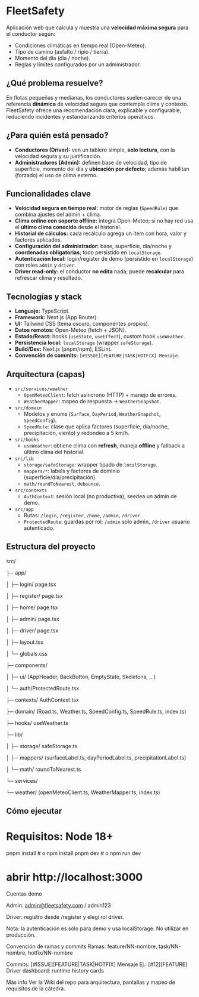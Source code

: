 # FleetSafety

Aplicación web que calcula y muestra una **velocidad máxima segura** para el conductor según:
- Condiciones climáticas en tiempo real (Open-Meteo).
- Tipo de camino (asfalto / ripio / tierra).
- Momento del día (día / noche).
- Reglas y límites configurados por un administrador.

## ¿Qué problema resuelve?

En flotas pequeñas y medianas, los conductores suelen carecer de una referencia **dinámica** de velocidad segura que contemple clima y contexto. FleetSafety ofrece una recomendación clara, explicable y configurable, reduciendo incidentes y estandarizando criterios operativos.

## ¿Para quién está pensado?

- **Conductores (Driver):** ven un tablero simple, **solo lectura**, con la velocidad segura y su justificación.
- **Administradores (Admin):** definen base de velocidad, tipo de superficie, momento del día y **ubicación por defecto**; además habilitan (forzado) el uso de clima externo.

## Funcionalidades clave

- **Velocidad segura en tiempo real:** motor de reglas (`SpeedRule`) que combina ajustes del admin + clima.
- **Clima online con soporte offline:** integra Open-Meteo; si no hay red usa el **último clima conocido** desde el historial.
- **Historial de cálculos:** cada recálculo agrega un ítem con hora, valor y factores aplicados.
- **Configuración del administrador:** base, superficie, día/noche y **coordenadas obligatorias**; todo persistido en `localStorage`.
- **Autenticación local:** login/register de demo (persistido en `localStorage`) con roles `admin` y `driver`.
- **Driver read-only:** el conductor **no edita** nada; puede **recalcular** para refrescar clima y resultado.

## Tecnologías y stack

- **Lenguaje:** TypeScript.
- **Framework:** Next.js (App Router).
- **UI:** Tailwind CSS (tema oscuro, componentes propios).
- **Datos remotos:** Open-Meteo (fetch + JSON).
- **Estado/React:** hooks (`useState`, `useEffect`), custom hook `useWeather`.
- **Persistencia local:** `localStorage` (wrapper `safeStorage`).
- **Build/Dev:** Next.js (pnpm/npm), ESLint.
- **Convención de commits:** `[#ISSUE][FEATURE|TASK|HOTFIX] Mensaje`.

## Arquitectura (capas)

- `src/services/weather`
  - `OpenMeteoClient`: fetch asíncrono (HTTP) + manejo de errores.
  - `WeatherMapper`: mapeo de respuesta → `WeatherSnapshot`.
- `src/domain`
  - Modelos y enums (`Surface`, `DayPeriod`, `WeatherSnapshot`, `SpeedConfig`).
  - `SpeedRule`: clase que aplica factores (superficie, día/noche, precipitación, viento) y redondeo a 5 km/h.
- `src/hooks`
  - `useWeather`: obtiene clima con **refresh**, maneja **offline** y fallback a último clima del historial.
- `src/lib`
  - `storage/safeStorage`: wrapper tipado de `localStorage`.
  - `mappers/*`: labels y factores de dominio (superficie/día/precipitación).
  - `math/roundToNearest`, `debounce`.
- `src/contexts`
  - `AuthContext`: sesión local (no productiva), seedea un admin de demo.
- `src/app`
  - Rutas: `/login`, `/register`, `/home`, `/admin`, `/driver`.
  - `ProtectedRoute`: guardas por rol; `/admin` sólo admin, `/driver` usuario autenticado.

## Estructura del proyecto

src/

├─ app/

│ ├─ login/ page.tsx

│ ├─ register/ page.tsx

│ ├─ home/ page.tsx

│ ├─ admin/ page.tsx

│ ├─ driver/ page.tsx

│ ├─ layout.tsx

│ └─ globals.css

├─ components/

│ ├─ ui/ (AppHeader, BackButton, EmptyState, Skeletons, ...)

│ └─ auth/ProtectedRoute.tsx

├─ contexts/ AuthContext.tsx

├─ domain/ (Road.ts, Weather.ts, SpeedConfig.ts, SpeedRule.ts, index.ts)

├─ hooks/ useWeather.ts

├─ lib/

│ ├─ storage/ safeStorage.ts

│ ├─ mappers/ (surfaceLabel.ts, dayPeriodLabel.ts, precipitationLabel.ts)

│ └─ math/ roundToNearest.ts

└─ services/

└─ weather/ (openMeteoClient.ts, WeatherMapper.ts, index.ts)

## Cómo ejecutar

# Requisitos: Node 18+
pnpm install          # o npm install
pnpm dev              # o npm run dev
# abrir http://localhost:3000
Cuentas demo

Admin: admin@fleetsafety.com / admin123

Driver: registro desde /register y elegí rol driver.

Nota: la autenticación es sólo para demo y usa localStorage. No utilizar en producción.

Convención de ramas y commits
Ramas: feature/NN-nombre, task/NN-nombre, hotfix/NN-nombre

Commits: [#ISSUE][FEATURE|TASK|HOTFIX] Mensaje
Ej.: [#12][FEATURE] Driver dashboard: runtime history cards

Más info
Ver la Wiki del repo para arquitectura, pantallas y mapeo de requisitos de la cátedra.
